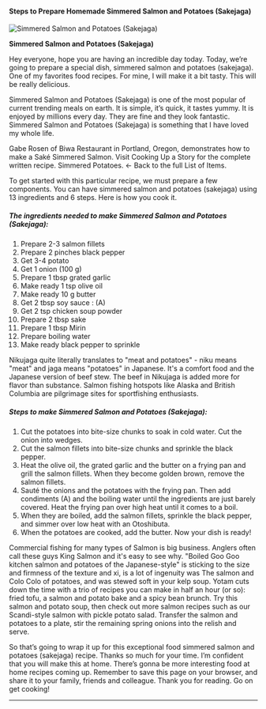             

#### Steps to Prepare Homemade Simmered Salmon and Potatoes (Sakejaga)

![Simmered Salmon and Potatoes (Sakejaga)](https://img-global.cpcdn.com/recipes/fd7975700dbb8be0/751x532cq70/simmered-salmon-and-potatoes-sakejaga-recipe-main-photo.jpg)

**Simmered Salmon and Potatoes (Sakejaga)**

Hey everyone, hope you are having an incredible day today. Today, we’re going to prepare a special dish, simmered salmon and potatoes (sakejaga). One of my favorites food recipes. For mine, I will make it a bit tasty. This will be really delicious.

Simmered Salmon and Potatoes (Sakejaga) is one of the most popular of current trending meals on earth. It is simple, it’s quick, it tastes yummy. It is enjoyed by millions every day. They are fine and they look fantastic. Simmered Salmon and Potatoes (Sakejaga) is something that I have loved my whole life.

Gabe Rosen of Biwa Restaurant in Portland, Oregon, demonstrates how to make a Saké Simmered Salmon. Visit Cooking Up a Story for the complete written recipe. Simmered Potatoes. ← Back to the full List of Items.

To get started with this particular recipe, we must prepare a few components. You can have simmered salmon and potatoes (sakejaga) using 13 ingredients and 6 steps. Here is how you cook it.

##### The ingredients needed to make Simmered Salmon and Potatoes (Sakejaga):

1.  Prepare 2-3 salmon fillets
2.  Prepare 2 pinches black pepper
3.  Get 3-4 potato
4.  Get 1 onion (100 g)
5.  Prepare 1 tbsp grated garlic
6.  Make ready 1 tsp olive oil
7.  Make ready 10 g butter
8.  Get 2 tbsp soy sauce : (A)
9.  Get 2 tsp chicken soup powder
10.  Prepare 2 tbsp sake
11.  Prepare 1 tbsp Mirin
12.  Prepare boiling water
13.  Make ready black pepper to sprinkle

Nikujaga quite literally translates to "meat and potatoes" - niku means "meat" and jaga means "potatoes" in Japanese. It's a comfort food and the Japanese version of beef stew. The beef in Nikujaga is added more for flavor than substance. Salmon fishing hotspots like Alaska and British Columbia are pilgrimage sites for sportfishing enthusiasts.

##### Steps to make Simmered Salmon and Potatoes (Sakejaga):

1.  Cut the potatoes into bite-size chunks to soak in cold water. Cut the onion into wedges.
2.  Cut the salmon fillets into bite-size chunks and sprinkle the black pepper.
3.  Heat the olive oil, the grated garlic and the butter on a frying pan and grill the salmon fillets. When they become golden brown, remove the salmon fillets.
4.  Sauté the onions and the potatoes with the frying pan. Then add condiments (A) and the boiling water until the ingredients are just barely covered. Heat the frying pan over high heat until it comes to a boil.
5.  When they are boiled, add the salmon fillets, sprinkle the black pepper, and simmer over low heat with an Otoshibuta.
6.  When the potatoes are cooked, add the butter. Now your dish is ready!

Commercial fishing for many types of Salmon is big business. Anglers often call these guys King Salmon and it's easy to see why. "Boiled Goo Goo kitchen salmon and potatoes of the Japanese-style" is sticking to the size and firmness of the texture and xi, is a lot of ingenuity was The salmon and Colo Colo of potatoes, and was stewed soft in your kelp soup. Yotam cuts down the time with a trio of recipes you can make in half an hour (or so): fried tofu, a salmon and potato bake and a spicy bean brunch. Try this salmon and potato soup, then check out more salmon recipes such as our Scandi-style salmon with pickle potato salad. Transfer the salmon and potatoes to a plate, stir the remaining spring onions into the relish and serve.

So that’s going to wrap it up for this exceptional food simmered salmon and potatoes (sakejaga) recipe. Thanks so much for your time. I’m confident that you will make this at home. There’s gonna be more interesting food at home recipes coming up. Remember to save this page on your browser, and share it to your family, friends and colleague. Thank you for reading. Go on get cooking!

* * *